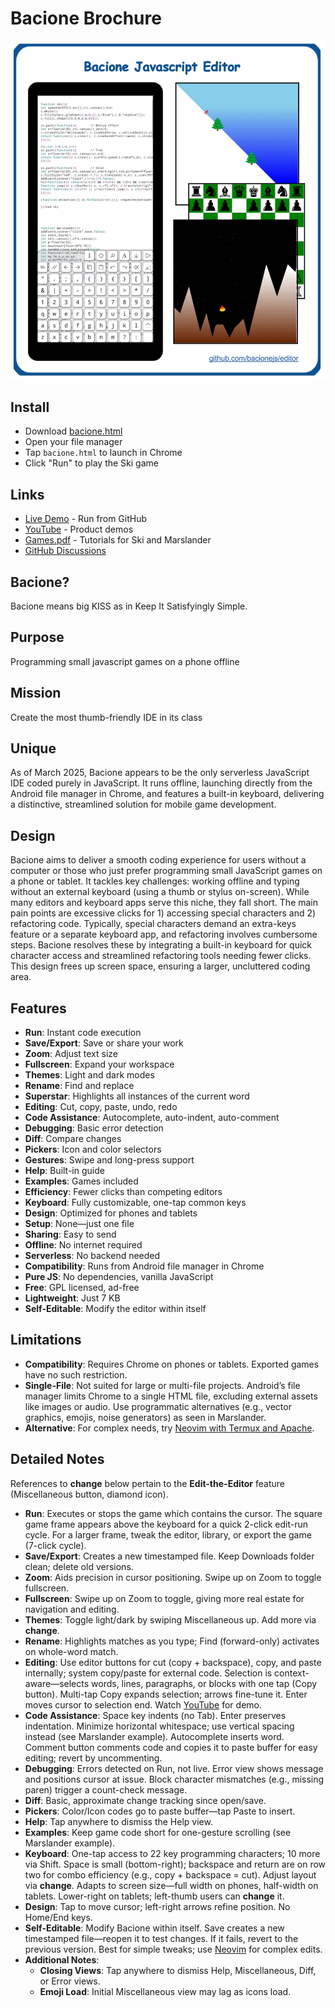# Bacione Brochure

[![Info](README.JPG)](bacione.html)

## Install
- Download [bacione.html](https://raw.githubusercontent.com/bacionejs/editor/main/bacione.html)
- Open your file manager
- Tap `bacione.html` to launch in Chrome
- Click "Run" to play the Ski game

## Links
- [Live Demo](https://bacionejs.github.io/editor) - Run from GitHub
- [YouTube](http://www.youtube.com/@bacionejs) - Product demos
- [Games.pdf](Games.pdf) - Tutorials for Ski and Marslander
- [GitHub Discussions](https://github.com/bacionejs/editor/discussions)

## Bacione?
Bacione means big KISS as in Keep It Satisfyingly Simple.

## Purpose
Programming small javascript games on a phone offline

## Mission
Create the most thumb-friendly IDE in its class

## Unique
As of March 2025, Bacione appears to be the only serverless JavaScript IDE coded purely in JavaScript. It runs offline, launching directly from the Android file manager in Chrome, and features a built-in keyboard, delivering a distinctive, streamlined solution for mobile game development.

## Design
Bacione aims to deliver a smooth coding experience for users without a computer or those who just prefer programming small JavaScript games on a phone or tablet. It tackles key challenges: working offline and typing without an external keyboard (using a thumb or stylus on-screen). While many editors and keyboard apps serve this niche, they fall short. The main pain points are excessive clicks for 1) accessing special characters and 2) refactoring code. Typically, special characters demand an extra-keys feature or a separate keyboard app, and refactoring involves cumbersome steps. Bacione resolves these by integrating a built-in keyboard for quick character access and streamlined refactoring tools needing fewer clicks. This design frees up screen space, ensuring a larger, uncluttered coding area.

## Features
- **Run**: Instant code execution
- **Save/Export**: Save or share your work
- **Zoom**: Adjust text size
- **Fullscreen**: Expand your workspace
- **Themes**: Light and dark modes
- **Rename**: Find and replace
- **Superstar**: Highlights all instances of the current word
- **Editing**: Cut, copy, paste, undo, redo
- **Code Assistance**: Autocomplete, auto-indent, auto-comment
- **Debugging**: Basic error detection
- **Diff**: Compare changes
- **Pickers**: Icon and color selectors
- **Gestures**: Swipe and long-press support
- **Help**: Built-in guide
- **Examples**: Games included
- **Efficiency**: Fewer clicks than competing editors
- **Keyboard**: Fully customizable, one-tap common keys
- **Design**: Optimized for phones and tablets
- **Setup**: None—just one file
- **Sharing**: Easy to send
- **Offline**: No internet required
- **Serverless**: No backend needed
- **Compatibility**: Runs from Android file manager in Chrome
- **Pure JS**: No dependencies, vanilla JavaScript
- **Free**: GPL licensed, ad-free
- **Lightweight**: Just 7 KB
- **Self-Editable**: Modify the editor within itself

## Limitations
- **Compatibility**: Requires Chrome on phones or tablets. Exported games have no such restriction.
- **Single-File**: Not suited for large or multi-file projects. Android’s file manager limits Chrome to a single HTML file, excluding external assets like images or audio. Use programmatic alternatives (e.g., vector graphics, emojis, noise generators) as seen in Marslander.
- **Alternative**: For complex needs, try [Neovim with Termux and Apache](https://github.com/bacionejs/termux).

## Detailed Notes
References to **change** below pertain to the **Edit-the-Editor** feature (Miscellaneous button, diamond icon).

- **Run**: Executes or stops the game which contains the cursor. The square game frame appears above the keyboard for a quick 2-click edit-run cycle. For a larger frame, tweak the editor, library, or export the game (7-click cycle).
- **Save/Export**: Creates a new timestamped file. Keep Downloads folder clean; delete old versions.
- **Zoom**: Aids precision in cursor positioning. Swipe up on Zoom to toggle fullscreen.
- **Fullscreen**: Swipe up on Zoom to toggle, giving more real estate for navigation and editing.
- **Themes**: Toggle light/dark by swiping Miscellaneous up. Add more via **change**.
- **Rename**: Highlights matches as you type; Find (forward-only) activates on whole-word match.
- **Editing**: Use editor buttons for cut (copy + backspace), copy, and paste internally; system copy/paste for external code. Selection is context-aware—selects words, lines, paragraphs, or blocks with one tap (Copy button). Multi-tap Copy expands selection; arrows fine-tune it. Enter moves cursor to selection end. Watch [YouTube](http://www.youtube.com/@bacionejs) for demo.
- **Code Assistance**: Space key indents (no Tab). Enter preserves indentation. Minimize horizontal whitespace; use vertical spacing instead (see Marslander example). Autocomplete inserts word. Comment button comments code and copies it to paste buffer for easy editing; revert by uncommenting.
- **Debugging**: Errors detected on Run, not live. Error view shows message and positions cursor at issue. Block character mismatches (e.g., missing paren) trigger a count-check message.
- **Diff**: Basic, approximate change tracking since open/save.
- **Pickers**: Color/Icon codes go to paste buffer—tap Paste to insert.
- **Help**: Tap anywhere to dismiss the Help view.
- **Examples**: Keep game code short for one-gesture scrolling (see Marslander example).
- **Keyboard**: One-tap access to 22 key programming characters; 10 more via Shift. Space is small (bottom-right); backspace and return are on row two for combo efficiency (e.g., copy + backspace = cut). Adjust layout via **change**. Adapts to screen size—full width on phones, half-width on tablets. Lower-right on tablets; left-thumb users can **change** it.
- **Design**: Tap to move cursor; left-right arrows refine position. No Home/End keys.
- **Self-Editable**: Modify Bacione within itself. Save creates a new timestamped file—reopen it to test changes. If it fails, revert to the previous version. Best for simple tweaks; use [Neovim](https://github.com/bacionejs/termux) for complex edits.
- **Additional Notes**:
  - **Closing Views**: Tap anywhere to dismiss Help, Miscellaneous, Diff, or Error views.
  - **Emoji Load**: Initial Miscellaneous view may lag as icons load.

